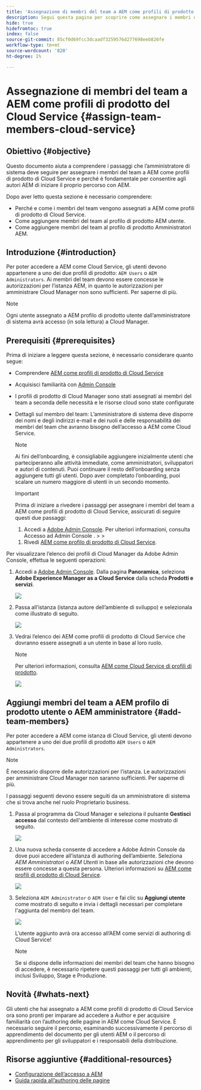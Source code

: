 ```yaml
---
title: 'Assegnazione di membri del team a AEM come profili di prodotto del Cloud Service '
description: Segui questa pagina per scoprire come assegnare i membri del team a AEM come profili di prodotto del Cloud Service
hide: true
hidefromtoc: true
index: false
source-git-commit: 85cf0d69fcc3dcaadf3259576d277698eeb826fe
workflow-type: tm+mt
source-wordcount: '820'
ht-degree: 1%

---
```



# Assegnazione di membri del team a AEM come profili di prodotto del Cloud Service {#assign-team-members-cloud-service}

## Obiettivo {#objective}

Questo documento aiuta a comprendere i passaggi che l’amministratore di sistema deve seguire per assegnare i membri del team a AEM come profili di prodotto di Cloud Service e perché è fondamentale per consentire agli autori AEM di iniziare il proprio percorso con AEM.

Dopo aver letto questa sezione è necessario comprendere:

* Perché e come i membri del team vengono assegnati a AEM come profili di prodotto di Cloud Service.
* Come aggiungere membri del team al profilo di prodotto AEM utente.
* Come aggiungere membri del team al profilo di prodotto Amministratori AEM.


## Introduzione {#introduction}

Per poter accedere a AEM come Cloud Service, gli utenti devono appartenere a uno dei due profili di prodotto:  `AEM Users` o `AEM Administrators`. Ai membri del team devono essere concesse le autorizzazioni per l’istanza AEM, in quanto le autorizzazioni per amministrare Cloud Manager non sono sufficienti. Per saperne di più.

>[!NOTE]
>Ogni utente assegnato a AEM profilo di prodotto utente dall’amministratore di sistema avrà accesso (in sola lettura) a Cloud Manager.

## Prerequisiti {#prerequisites}

Prima di iniziare a leggere questa sezione, è necessario considerare quanto segue:

* Comprendere [AEM come profili di prodotto di Cloud Service](https://experienceleague.adobe.com/docs/experience-manager-cloud-service/onboarding/onboarding-concepts/aem-cs-team-product-profiles.html?lang=en#aem-product-profiles)
* Acquisisci familiarità con [Admin Console](https://experienceleague.adobe.com/docs/experience-manager-cloud-service/onboarding/onboarding-concepts/admin-console.html?lang=en)
* I profili di prodotto di Cloud Manager sono stati assegnati ai membri del team a seconda delle necessità e le risorse cloud sono state configurate
* Dettagli sul membro del team: L’amministratore di sistema deve disporre dei nomi e degli indirizzi e-mail e dei ruoli e delle responsabilità dei membri del team che avranno bisogno dell’accesso a AEM come Cloud Service.

   >[!NOTE]
   >Ai fini dell’onboarding, è consigliabile aggiungere inizialmente utenti che parteciperanno alle attività immediate, come amministratori, sviluppatori e autori di contenuti. Puoi continuare il resto dell’onboarding senza aggiungere tutti gli utenti. Dopo aver completato l’onboarding, puoi scalare un numero maggiore di utenti in un secondo momento.


   >[!IMPORTANT]
   >Prima di iniziare a rivedere i passaggi per assegnare i membri del team a AEM come profili di prodotto di Cloud Service, assicurati di seguire questi due passaggi:
   >
   >1. Accedi a [Adobe Admin Console](https://experienceleague.adobe.com/docs/experience-manager-cloud-service/onboarding/onboarding-concepts/admin-console.html?lang=en). Per ulteriori informazioni, consulta Accesso ad Admin Console .
      >
      >
   1. Rivedi [AEM come profilo di prodotto di Cloud Service](https://experienceleague.adobe.com/docs/experience-manager-cloud-service/onboarding/onboarding-concepts/aem-cs-team-product-profiles.html?lang=en#aem-product-profiles).


Per visualizzare l’elenco dei profili di Cloud Manager da Adobe Admin Console, effettua le seguenti operazioni:

1. Accedi a [Adobe Admin Console](https://adminconsole.adobe.com/). Dalla pagina **Panoramica**, seleziona **Adobe Experience Manager as a Cloud Service** dalla scheda **Prodotti e servizi**.

   ![](/help/onboarding/onboarding-journey/assets/assign-team1.png)

1. Passa all’istanza (istanza autore dell’ambiente di sviluppo) e selezionala come illustrato di seguito.

   ![](/help/onboarding/onboarding-journey/assets/cloud-profiles-1.png)


1. Vedrai l’elenco dei AEM come profili di prodotto di Cloud Service che dovranno essere assegnati a un utente in base al loro ruolo.

   >[!NOTE]
   >Per ulteriori informazioni, consulta [AEM come Cloud Service di profili di prodotto](https://experienceleague.adobe.com/docs/experience-manager-cloud-service/onboarding/onboarding-concepts/aem-cs-team-product-profiles.html?lang=en#aem-product-profiles).

   ![](/help/onboarding/onboarding-journey/assets/cloud-profiles-2.png)


## Aggiungi membri del team a AEM profilo di prodotto utente o AEM amministratore {#add-team-members}

Per poter accedere a AEM come istanza di Cloud Service, gli utenti devono appartenere a uno dei due profili di prodotto `AEM Users` o `AEM Administrators`.

>[!NOTE]
>È necessario disporre delle autorizzazioni per l’istanza. Le autorizzazioni per amministrare Cloud Manager non saranno sufficienti. Per saperne di più.

I passaggi seguenti devono essere seguiti da un amministratore di sistema che si trova anche nel ruolo Proprietario business.

1. Passa al programma da Cloud Manager e seleziona il pulsante **Gestisci accesso** dal contesto dell&#39;ambiente di interesse come mostrato di seguito.

   ![](/help/onboarding/onboarding-journey/assets/add-team1.png)

1. Una nuova scheda consente di accedere a Adobe Admin Console da dove puoi accedere all’istanza di authoring dell’ambiente. Seleziona *AEM Amministratori* o *AEM Utenti* in base alle autorizzazioni che devono essere concesse a questa persona. Ulteriori informazioni su [AEM come profili di prodotto di Cloud Service](https://experienceleague.adobe.com/docs/experience-manager-cloud-service/onboarding/onboarding-concepts/aem-cs-team-product-profiles.html?lang=en#aem-product-profiles).

   ![](/help/onboarding/onboarding-journey/assets/add-team2.png)

1. Seleziona `AEM Administrator` o `AEM User` e fai clic su **Aggiungi utente** come mostrato di seguito e invia i dettagli necessari per completare l&#39;aggiunta del membro del team.

   ![](/help/onboarding/onboarding-journey/assets/add-team3.png)

   L’utente aggiunto avrà ora accesso all’AEM come servizi di authoring di Cloud Service!

   >[!NOTE]
   >Se si dispone delle informazioni dei membri del team che hanno bisogno di accedere, è necessario ripetere questi passaggi per tutti gli ambienti, inclusi Sviluppo, Stage e Produzione.


## Novità {#whats-next}

Gli utenti che hai assegnato a AEM come profili di prodotto di Cloud Service ora sono pronti per imparare ad accedere a Author e per acquisire familiarità con l’authoring delle pagine in AEM come Cloud Service. È necessario seguire il percorso, esaminando successivamente il percorso di apprendimento del documento per gli utenti AEM o il percorso di apprendimento per gli sviluppatori e i responsabili della distribuzione.

## Risorse aggiuntive {#additional-resources}

* [Configurazione dell’accesso a AEM](https://experienceleague.adobe.com/docs/experience-manager-learn/cloud-service/accessing/walk-through.html?lang=en)
* [Guida rapida all’authoring delle pagine](https://experienceleague.adobe.com/docs/experience-manager-cloud-service/sites/authoring/getting-started/quick-start.html?lang=en)

